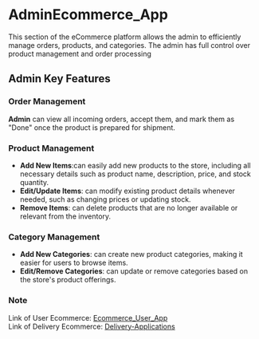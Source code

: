# AdminEcommerce_App

This section of the eCommerce platform allows the admin to efficiently manage orders, products, and categories. The admin has full control over product management and order processing

## Admin Key Features

### Order Management
**Admin** can view all incoming orders, accept them, and mark them as "Done" once the product is prepared for shipment.

### Product Management

- **Add New Items**:can easily add new products to the store, including all necessary details such as product name, description, price, and stock quantity.
- **Edit/Update Items**: can modify existing product details whenever needed, such as changing prices or updating stock.
- **Remove Items**: can delete products that are no longer available or relevant from the inventory.

### Category Management

- **Add New Categories**: can create new product categories, making it easier for users to browse items.
- **Edit/Remove Categories**: can update or remove categories based on the store's product offerings.

### Note 
Link of User Ecommerce: [Ecommerce_User_App](https://github.com/raedzayoud/Ecommece_User_App)  
Link of Delivery Ecommerce: [Delivery-Applications](https://github.com/raedzayoud/Delivery-Applications)



